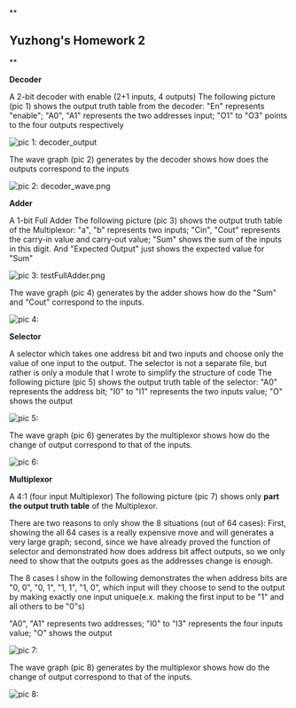 **

Yuzhong's Homework 2
-----------

**

**Decoder**

A 2-bit decoder with enable (2+1 inputs, 4 outputs)
The following picture (pic 1) shows the output truth table from the decoder:
"En" represents "enable"; "A0", "A1" represents the two addresses input;  "O1" to "O3" points to the four outputs respectively 

![pic 1: decoder_output](https://lh3.googleusercontent.com/--H4qaRrZLBE/VgLlwPXV2NI/AAAAAAAAABo/MR7Ld6qN_CM/s0/decoder_output.png "decoder_output.png")

The wave graph (pic 2) generates by the decoder shows how does the outputs correspond to the inputs

![pic 2: decoder_wave.png](https://lh3.googleusercontent.com/4W-UbWnIIku4Hg5KuBoaf-v_8zgvNqM5WqDR9F2DdA=s0 "decoder_wave.png")

**Adder**

A 1-bit Full Adder
The following picture (pic 3) shows the output truth table of the Multiplexor:
"a", "b" represents two inputs; "Cin", "Cout" represents the carry-in value and carry-out value;  "Sum" shows the sum of the inputs in this digit.
And "Expected Output" just shows the expected value for "Sum"

![pic 3: testFullAdder.png](https://lh3.googleusercontent.com/-acIfoadhCjk/VgLle6uT27I/AAAAAAAAABM/Oo7YNppm3NQ/s0/testFullAdder.png "testFullAdder.png")

The wave graph (pic 4) generates by the adder shows how do the "Sum" and "Cout" correspond to the inputs. 

![pic 4: ](https://lh3.googleusercontent.com/-Bsj5-t3cLPQ/VgLlnToMZxI/AAAAAAAAABc/SoHDsdbTjJ8/s0/testFullAdder_wave.png "testFullAdder_wave.png")

**Selector**

A selector which takes one address bit and two inputs and choose only the value of one input to the output. The selector is not a separate file, but rather is only a module that I wrote to simplify the structure of code
The following picture (pic 5) shows the output truth table of the selector:
"A0" represents the address bit; "I0" to "I1" represents the two inputs value;  "O" shows the output

![pic 5: ](https://lh3.googleusercontent.com/-cZuqxnJpiR8/VgLl_Q0HJsI/AAAAAAAAACM/jPSA3TdJwyQ/s0/testSelector.png "testSelector.png")

The wave graph (pic 6) generates by the multiplexor shows how do the change of output correspond to that of the inputs. 

![pic 6: ](https://lh3.googleusercontent.com/-noyDSZOjylo/VgLmDjbHdVI/AAAAAAAAACY/bXRhD0cKlC8/s0/testSelector_wave.png "testSelector_wave.png")

**Multiplexor**

A 4:1 (four input Multiplexor)
The following picture (pic 7) shows only **part the output truth table** of the Multiplexor. 

There are two reasons to only show the 8 situations (out of 64 cases):  First, showing the all 64 cases is a really expensive move and will generates a very large graph; second, since we have already proved the function of selector and demonstrated how does address bit affect outputs, so we only need to show that the outputs goes as the addresses change is enough. 

The 8 cases I show in the following demonstrates the when address bits are "0, 0", "0, 1", "1, 1", "1, 0", which input will they choose to send to the output by making exactly one input unique(e.x. making the first input to be "1" and all others to be "0"s)

"A0", "A1" represents two addresses; "I0" to "I3" represents the four inputs value;  "O" shows the output

![pic 7: ](https://lh3.googleusercontent.com/-2onP4mYX_jM/VgLl2fpdOgI/AAAAAAAAAB0/c6HRp5Uywmc/s0/testMultiplexer.png "testMultiplexer.png")

The wave graph (pic 8) generates by the multiplexor shows how do the change of output correspond to that of the inputs. 

![pic 8: ](https://lh3.googleusercontent.com/-cwDCJVSWAwk/VgLl66amFPI/AAAAAAAAACA/E8YdF1F90pA/s0/testMultiplexer_wave.png "testMultiplexer_wave.png")

